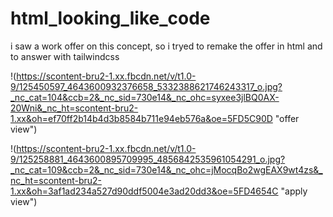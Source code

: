 # html_looking_like_code
 i saw a work offer on this concept, so i tryed to remake the offer in html and to answer with tailwindcss

 
!(https://scontent-bru2-1.xx.fbcdn.net/v/t1.0-9/125450597_4643600932376658_5332388621746243317_o.jpg?_nc_cat=104&ccb=2&_nc_sid=730e14&_nc_ohc=syxee3jlBQ0AX-20Wni&_nc_ht=scontent-bru2-1.xx&oh=ef70ff2b14b4d3b8584b711e94eb576a&oe=5FD5C90D "offer view")

!(https://scontent-bru2-1.xx.fbcdn.net/v/t1.0-9/125258881_4643600895709995_4856842535961054291_o.jpg?_nc_cat=109&ccb=2&_nc_sid=730e14&_nc_ohc=jMocqBo2wgEAX9wt4zs&_nc_ht=scontent-bru2-1.xx&oh=3af1ad234a527d90ddf5004e3ad20dd3&oe=5FD4654C "apply view")